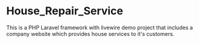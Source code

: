 # House_Repair_Service
This is a PHP Laravel framework with livewire demo project that includes a company website which provides house services to it's customers.   
